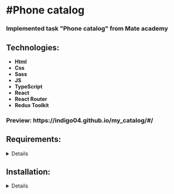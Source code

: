 <h1>#Phone catalog</h1>
<h3>Implemented task "Phone catalog" from Mate academy</h3>
<h2>Technologies:</h2> 
<ul>
  <li><b>Html</b></li>
  <li><b>Css</b></li>
  <li><b>Sass</b></li>
  <li><b>JS</b></li>
  <li><b>TypeScript</b></li>
  <li><b>React</b></li>
  <li><b>React Router</b></li>
  <li><b>Redux Toolkit</b></li>
</ul>
<h3>Preview: https://indigo04.github.io/my_catalog/#/
<h2>Requirements:</h2>
<details>
  <br>
<ul>
  <li>Node.js v20</li>
  <li>npm or yarn</li>
</ul>
</details>
<h2>Installation:</h1>
<details>
<h3>Clone the repository:</h3>
<kbd>git clone https://github.com/"username"/my_catalog.git</kbd>
<h3>Navigate to the project directory:</h3>
<kbd>cd my_catalog</kbd>
<h3>Install the dependencies:</h3>
<kbd>npm install</kbd>
<h3>Start the development server:</h3>
<kbd>npm start</kbd>
</details>
